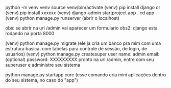 python -m venv venv
source venv/bin/activate
(venv) pip install django 
or 
(venv) pip install xxxxxx
(venv) django-admin startproject app .
cd app 
(venv) python manage.py runserver (abrir o localhost)

obs: se abrir na url /admin vai aparecer um formulario 
obs2: django esta rodando na porta 8000

(venv) python manage.py migrate (ele ja cria um banco pra mim com uma estrutura basica, com tabelas para controle de sessão, de login, de usuarios)
(venv) python manage.py createsuper user 
name: admin 
email: (optional)
password: XXXXXXXXX
pronto 
na url /admin, entre com seu superuser e administre seu sistema 

python manage.py startapp core (esse comando cria mini aplicações dentro do seu sistema, no caso do "app")
